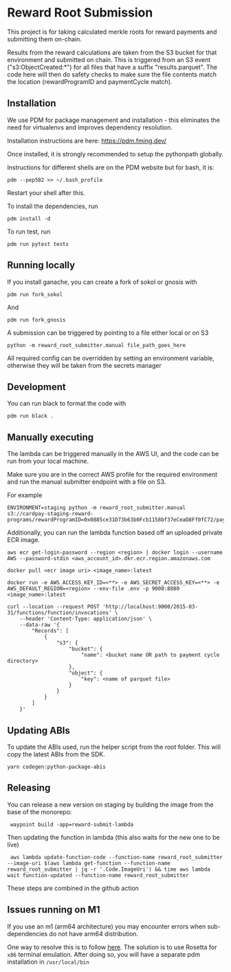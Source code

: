 # Reward Root Submission

This project is for taking calculated merkle roots for reward payments and submitting them on-chain.

Results from the reward calculations are taken from the S3 bucket for that environment and submitted on chain. This is triggered from an S3 event ("s3:ObjectCreated:*") for all files that have a suffix "results.parquet". The code here will then do safety checks to make sure the file contents match the location (rewardProgramID and paymentCycle match).

## Installation

We use PDM for package management and installation - this eliminates the need for virtualenvs and improves dependency resolution.

Installation instructions are here: https://pdm.fming.dev/

Once installed, it is strongly recommended to setup the pythonpath globally.

Instructions for different shells are on the PDM website but for bash, it is:

    pdm --pep582 >> ~/.bash_profile

Restart your shell after this.

To install the dependencies, run

    pdm install -d
    
To run test, run 

    pdm run pytest tests 

## Running locally

If you install ganache, you can create a fork of sokol or gnosis with

    pdm run fork_sokol

And

    pdm run fork_gnosis

A submission can be triggered by pointing to a file either local or on S3

    python -m reward_root_submitter.manual file_path_goes_here

All required config can be overridden by setting an environment variable, otherwise they will be taken from the secrets manager

## Development

You can run black to format the code with

    pdm run black .

## Manually executing

The lambda can be triggered manually in the AWS UI, and the code can be run from your local machine.

Make sure you are in the correct AWS profile for the required environment and run the manual submitter endpoint with a file on S3.

For example

    ENVIRONMENT=staging python -m reward_root_submitter.manual  s3://cardpay-staging-reward-programs/rewardProgramID=0x0885ce31D73b63b0Fcb1158bf37eCeaD8Ff0fC72/paymentCycle=27071744/results.parquet

Additionally, you can run the lambda function based off an uploaded private ECR image.

    aws ecr get-login-password --region <region> | docker login --username AWS --password-stdin <aws_account_id>.dkr.ecr.region.amazonaws.com

    docker pull <ecr image uri> <image_name>:latest

    docker run -e AWS_ACCESS_KEY_ID=<**> -e AWS_SECRET_ACCESS_KEY=<**> -e AWS_DEFAULT_REGION=<region> --env-file .env -p 9000:8080 <image_name>:latest

    curl --location --request POST 'http://localhost:9000/2015-03-31/functions/function/invocations' \
        --header 'Content-Type: application/json' \
        --data-raw '{
            "Records": [
                {
                    "s3": {
                        "bucket": {
                            "name": <bucket name OR path to payment cycle directory>
                        },
                        "object": {
                            "key": <name of parquet file>
                        }
                    }
                }
            ]
        }'

## Updating ABIs

To update the ABIs used, run the helper script from the root folder.
This will copy the latest ABIs from the SDK.

    yarn codegen:python-package-abis

## Releasing

You can release a new version on staging by building the image from the base of the monorepo:

     waypoint build -app=reward-submit-lambda

Then updating the function in lambda (this also waits for the new one to be live)

     aws lambda update-function-code --function-name reward_root_submitter --image-uri $(aws lambda get-function --function-name reward_root_submitter | jq -r '.Code.ImageUri') && time aws lambda wait function-updated --function-name reward_root_submitter

These steps are combined in the github action
## Issues running on M1

If you use an m1 (arm64 architecture) you may encounter errors when sub-dependencies do not have arm64 distribution.

One way to resolve this is to follow [here](https://towardsdatascience.com/how-to-use-manage-multiple-python-versions-on-an-apple-silicon-m1-mac-d69ee6ed0250). The solution is to use Rosetta for `x86` terminal emulation. After doing so, you will have a separate pdm installation in `/usr/local/bin` 




